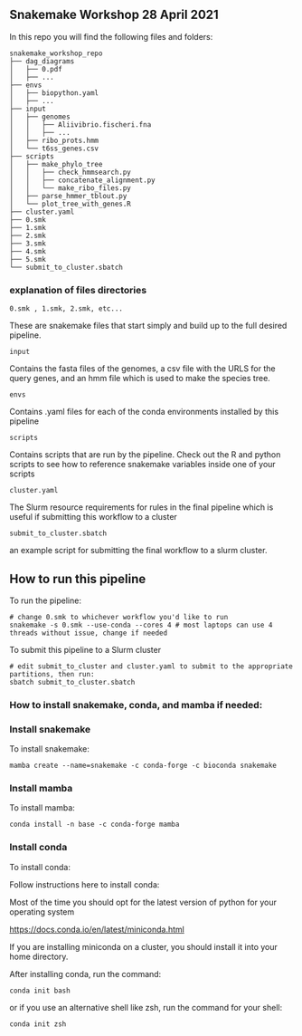 ## Snakemake Workshop 28 April 2021

In this repo you will find the following files and folders:


    snakemake_workshop_repo
    ├── dag_diagrams
    │   ├── 0.pdf
    │   ├── ...
    ├── envs
    │   ├── biopython.yaml
    │   ├── ...
    ├── input
    │   ├── genomes
    │   │   ├── Aliivibrio.fischeri.fna
    │   │   ├── ...
    │   ├── ribo_prots.hmm
    │   └── t6ss_genes.csv
    ├── scripts
    │   ├── make_phylo_tree
    │   │   ├── check_hmmsearch.py
    │   │   ├── concatenate_alignment.py
    │   │   └── make_ribo_files.py
    │   ├── parse_hmmer_tblout.py
    │   └── plot_tree_with_genes.R
    ├── cluster.yaml
    ├── 0.smk
    ├── 1.smk
    ├── 2.smk
    ├── 3.smk
    ├── 4.smk
    ├── 5.smk
    └── submit_to_cluster.sbatch

### explanation of files directories

    0.smk , 1.smk, 2.smk, etc...
These are snakemake files that start simply and build up to the full desired pipeline.

    input  
Contains the fasta files of the genomes, a csv file with the URLS for the query genes, and an hmm file which is used to make the species tree.

    envs
Contains .yaml files for each of the conda environments installed by this pipeline

    scripts
Contains scripts that are run by the pipeline. Check out the R and python scripts to see how to reference snakemake variables inside one of your scripts

    cluster.yaml
The Slurm resource requirements for rules in the final pipeline which is useful if submitting this workflow to a cluster

    submit_to_cluster.sbatch
an example script for submitting the final workflow to a slurm cluster.

## How to run this pipeline

To run the pipeline:

    # change 0.smk to whichever workflow you'd like to run
    snakemake -s 0.smk --use-conda --cores 4 # most laptops can use 4 threads without issue, change if needed

To submit this pipeline to a Slurm cluster

    # edit submit_to_cluster and cluster.yaml to submit to the appropriate partitions, then run:
    sbatch submit_to_cluster.sbatch

### How to install snakemake, conda, and mamba if needed:


### Install snakemake

To install snakemake:  

    mamba create --name=snakemake -c conda-forge -c bioconda snakemake

### Install mamba


To install mamba:

    conda install -n base -c conda-forge mamba


### Install conda  
To install conda:  

Follow instructions here to install conda:

Most of the time you should opt for the latest version of python for your operating system

https://docs.conda.io/en/latest/miniconda.html

If you are installing miniconda on a cluster, you should install it into your home directory.

After installing conda, run the command:

    conda init bash

or if you use an alternative shell like zsh, run the command for your shell:

    conda init zsh
